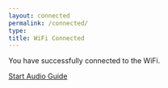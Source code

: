 ```yaml
---
layout: connected
permalink: /connected/
type:
title: WiFi Connected
---
```


You have successfully connected to the WiFi.

<a href="../welcome/" target="_system">Start Audio Guide</a>